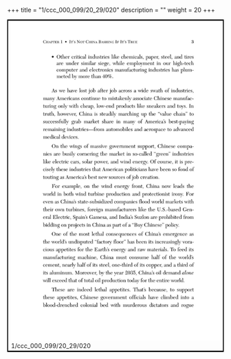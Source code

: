 +++
title = "1/ccc_000_099/20_29/020"
description = ""
weight = 20
+++

<table style="border:2px solid black;max-width:800px;max-height:800px;" 
><tr><td><img class="center-fit-jpg"
src="/jpg_/out_jpg_dbc_020.jpg"  >1/ccc_000_099/20_29/020</img></td></tr></table>